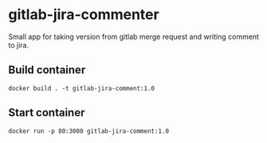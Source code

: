 # gitlab-jira-commenter
Small app for taking version from gitlab merge request and writing comment to jira.


## Build container
```
docker build . -t gitlab-jira-comment:1.0
```
## Start container
```
docker run -p 80:3000 gitlab-jira-comment:1.0
```
